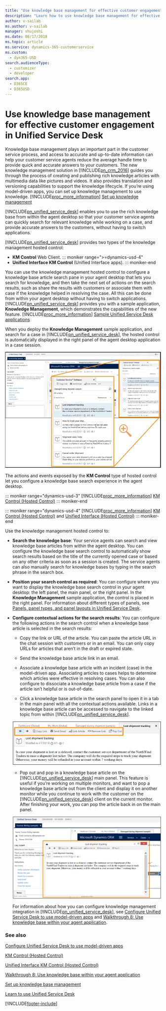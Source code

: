 ```yaml
---
title: "Use knowledge base management for effective customer engagement in Unified Service Desk | MicrosoftDocs"
description: "Learn how to use knowledge base management for effective customer engagement in Unified Service Desk."
author: v-sailab
ms.author: v-sailab
manager: shujoshi
ms.date: 08/17/2018
ms.topic: article
ms.service: dynamics-365-customerservice
ms.custom: 
  - dyn365-USD
search.audienceType: 
  - customizer
  - developer
search.app: 
  - D365CE
  - D365USD
---
```


# Use knowledge base management for effective customer engagement in Unified Service Desk
Knowledge base management plays an important part in the customer service process, and access to accurate and up-to-date information can help your customer service agents reduce the average handle time to provide quick and accurate answers to your customers. The new knowledge management solution in [!INCLUDE[pn_crm_2016](../includes/pn-crm-2016.md)] guides you through the process of creating and publishing rich knowledge articles with multimedia data like pictures and videos. It also provides translation and versioning capabilities to support the knowledge lifecycle. If you’re using model-driven apps, you can set up knowledge management to use knowledge. [!INCLUDE[proc_more_information](../includes/proc-more-information.md)] [Set up knowledge management](../customerengagement/on-premises/basics/basics-guide.md)  
  
 [!INCLUDE[pn_unified_service_desk](../includes/pn-unified-service-desk.md)] enables you to use the rich knowledge base from within the agent desktop so that your customer service agents can quickly search for relevant knowledge while working on a case, and provide accurate answers to the customers, without having to switch applications.  

 [!INCLUDE[pn_unified_service_desk](../includes/pn-unified-service-desk.md)] provides two types of the knowledge management hosted control:

 - **KM Control**  Web Client.
::: moniker range=">=dynamics-usd-4"
 - **Unified Interface KM Control**  (Unified Interface apps).
::: moniker-end
  
 You can use the knowledge management hosted control to configure a knowledge base article search pane in your agent desktop that lets you search for knowledge, and then take the next set of actions on the search results, such as share the results with customers or associate them with case if the knowledge helped in resolving the case. All this can be done from within your agent desktop without having to switch applications. [!INCLUDE[pn_unified_service_desk](../includes/pn-unified-service-desk.md)] provides you with a sample application, **Knowledge Management**, which demonstrates the capabilities of the new feature. [!INCLUDE[proc_more_information](../includes/proc-more-information.md)] [Sample Unified Service Desk applications](admin/sample-unified-service-desk-applications.md)
  
 When you deploy the **Knowledge Management** sample application, and search for a case in [!INCLUDE[pn_unified_service_desk](../includes/pn-unified-service-desk.md)], the hosted control is automatically displayed in the right panel of the agent desktop application in a case session.  
  
 ![KM Control in Unified Service Desk](../unified-service-desk/media/usd-kb-search-panel.png "KM Control in Unified Service Desk")  
  
 The actions and events exposed by the **KM Control** type of hosted control let you configure a knowledge base search experience in the agent desktop. 

::: moniker range="dynamics-usd-3"
[!INCLUDE[proc_more_information](../includes/proc-more-information.md)] [KM Control (Hosted Control)](../unified-service-desk/km-control-hosted-control.md)
::: moniker-end

::: moniker range="dynamics-usd-4"
[!INCLUDE[proc_more_information](../includes/proc-more-information.md)] [KM Control (Hosted Control)](../unified-service-desk/km-control-hosted-control.md)  and [Unified Interface (Hosted Control)](../unified-service-desk/unified-interface-km-control-hosted-control.md)
::: moniker-end
  
 Use the knowledge management hosted control to:  
  
- **Search the knowledge base**: Your service agents can search and view knowledge base articles from within the agent desktop. You can configure the knowledge base search control to automatically show search results based on the title of the currently opened case or based on any other criteria as soon as a session is created. The service agents can also manually search for knowledge bases by typing in the search phrase in the search box.  
  
- **Position your search control as required**: You can configure where you want to display the knowledge base search control in your agent desktop: the left panel, the main panel, or the right panel. In the **Knowledge Management** sample application, the control is placed in the right panel. For information about different types of panels, see [Panels, panel types, and panel layouts in Unified Service Desk](../unified-service-desk/panels-panel-types-panel-layouts.md).  
  
- **Configure contextual actions for the search results**: You can configure the following actions in the search control when a knowledge base article is selected in the search results:  
  
  - Copy the link or URL of the article. You can paste the article URL in the chat session with customers or in an email. You can only copy URLs for articles that aren’t in the draft or expired state.  
  
  - Send the knowledge base article link in an email.  
  
  - Associate a knowledge base article with an incident (case) in the model-driven app. Associating articles to cases helps to determine which articles were effective in resolving cases. You can also configure to dissociate a knowledge base article from a case if the article isn’t helpful or is out-of-date.  
  
  - Click a knowledge base article in the search panel to open it in a tab in the main panel with all the contextual actions available. Links in a knowledge base article can be accessed to navigate to the linked topic from within [!INCLUDE[pn_unified_service_desk](../includes/pn-unified-service-desk.md)].  
  
  ![Knowledge base article displayed in a tab](../unified-service-desk/media/usd-kb-main-panel.png "Knowledge base article displayed in a tab")  
  
  - Pop out and pop in a knowledge base article on the [!INCLUDE[pn_unified_service_desk](../includes/pn-unified-service-desk.md)] main panel. This feature is useful if you’re working on multiple monitors, and want to pop a knowledge base article out from the client and display it on another monitor while you continue to work with the customer on the [!INCLUDE[pn_unified_service_desk](../includes/pn-unified-service-desk.md)] client on the current monitor. After finishing your work, you can pop the article back in on the main panel.  
  
  ![Knowledge base article can be popped out or in](../unified-service-desk/media/usd-kb-article-popped-out.png "Knowledge base article can be popped out or in")  
  
  For information about how you can configure knowledge management integration in [!INCLUDE[pn_unified_service_desk](../includes/pn-unified-service-desk.md)], see [Configure Unified Service Desk to use model-driven apps](../unified-service-desk/configure-unified-service-desk-use-dynamics-365-knowledge.md) and [Walkthrough 8: Use knowledge base within your agent application](../unified-service-desk/walkthrough-8-use-dynamics-365-knowledge-base-within-agent-application.md).  
  
### See also  
 [Configure Unified Service Desk to use model-driven apps](../unified-service-desk/configure-unified-service-desk-use-dynamics-365-knowledge.md)   
 
 [KM Control (Hosted Control)](../unified-service-desk/km-control-hosted-control.md)

 [Unified Interface KM Control (Hosted Control)](../unified-service-desk/unified-interface-km-control-hosted-control.md)

 [Walkthrough 8: Use knowledge base within your agent application](../unified-service-desk/walkthrough-8-use-dynamics-365-knowledge-base-within-agent-application.md)

 [Set up knowledge base management](../customerengagement/on-premises/basics/basics-guide.md)

 [Learn to use Unified Service Desk](../unified-service-desk/learn-to-use-unified-service-desk.md)


[!INCLUDE[footer-include](../includes/footer-banner.md)]